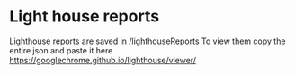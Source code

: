 # Light house reports

Lighthouse reports are saved in /lighthouseReports
To view them copy the entire json and paste it here https://googlechrome.github.io/lighthouse/viewer/
